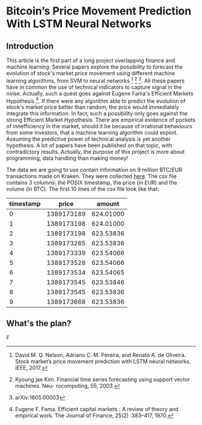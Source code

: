 # Bitcoin’s Price Movement Prediction With LSTM Neural Networks

## Introduction
This article is the first part of a long project overlapping finance and machine learning. Several papers explore the possibility to forecast the evolution of stock's market price movement using different machine learning algorithms, from SVM to neural networks [^fn1] [^fn2] [^fn3]. All these papers have in common the use of technical indicators to capture signal in the noise. Actually, such a quest goes against Eugene Fama's Efficient Markets Hypothesis [^fn4]. If there were any algorithm able to predict the evolution of stock's market price better than random, the price would immediately integrate this information. In fact, such a possibility only goes against the strong Efficient Market Hypothesis. There are empirical evidence of pockets of innefficiency in the market, should it be because of irrational behaviours from some investors, that a machine learning algorithm could exploit. Assuming the predictive power of technical analysis is yet another hypothesis. A lot of papers have been published on that topic, with contradictory results. Actually, the purpose of this project is more about programming, data handling than making money! 

The data we are going to use contain information on 9 million BTC/EUR transactions made on Kraken. They were collected [here](http://api.bitcoincharts.com/v1/csv/). The csv file contains 3 columns: the POSIX timestamp, the price (in EUR) and the volume (in BTC). The first 10 lines of the csv file look like that: 
  
   | timestamp |     price   | amount|
   |-----------|:-----------:|-------|
0  |1389173189 |624.01000    |0.20000|
1  |1389173198 |624.01000    |0.09767|
2  |1389173198 |623.53836    |0.01358|
3  |1389173265 |623.53836    |0.14896|
4  |1389173339 |623.54066    |0.20000|
5  |1389173528 |623.54066    |0.17630|
6  |1389173534 |623.54065    |0.40633|
7  |1389173545 |623.53846    |0.20000|
8  |1389173545 |623.53836    |1.80000|
9  |1389173668 |623.53836    |0.12370|




## What's the plan?
F



[^fn1]: David M. Q. Nelson, Adriano C. M. Pereira, and Renato A. de Oliveira. Stock market’s price movement prediction with LSTM neural networks. IEEE, 2017.
[^fn2]: Kyoung jae Kim. Financial time series forecasting using support vector machines. Neu- rocomputing, 55, 2003.
[^fn3]: arXiv:1605.00003 
[^fn4]: Eugene F. Fama. Efficient capital markets : A review of theory and empirical work. The Journal of Finance, 25(2) :383–417, 1970.
